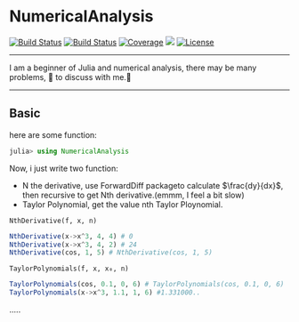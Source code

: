 # NumericalAnalysis

[![Build Status](https://travis-ci.com/ZhouZhuofei/NumericalAnalysis.jl.svg?branch=master)](https://travis-ci.com/ZhouZhuofei/NumericalAnalysis.jl)
[![Build Status](https://ci.appveyor.com/api/projects/status/github/ZhouZhuofei/NumericalAnalysis.jl?svg=true)](https://ci.appveyor.com/project/ZhouZhuofei/NumericalAnalysis-jl)
[![Coverage](https://coveralls.io/repos/github/ZhouZhuofei/NumericalAnalysis.jl/badge.svg?branch=master)](https://coveralls.io/github/ZhouZhuofei/NumericalAnalysis.jl?branch=master)
[![](https://img.shields.io/badge/docs-stable-blue.svg)](https://zhouzhuofei.github.io/NumericalAnalysis.jl/docs/build/index.html)
[![License](https://img.shields.io/badge/license-MIT-brightgreen.svg?style=flat)](https://github.com/ZhouZhuofei/NumericalAnalysis.jl/blob/master/LICENSE)


****

I am a beginner of Julia and numerical analysis, there may be many problems, 👏 to discuss with me.🤣

***

## Basic

here are some function:

```julia
julia> using NumericalAnalysis

```

Now, i just write two function:

- N the derivative, use ForwardDiff packageto calculate $\frac{dy}{dx}$, then recursive to get Nth derivative.(emmm, I feel a bit slow)
- Taylor Polynomial, get the value nth Taylor Ploynomial.



`NthDerivative(f, x, n)`

```julia
NthDerivative(x->x^3, 4, 4) # 0
NthDerivative(x->x^3, 4, 2) # 24
NthDerivative(cos, 1, 5) # NthDerivative(cos, 1, 5)
```

`TaylorPolynomials(f, x, x₀, n)`

```julia
TaylorPolynomials(cos, 0.1, 0, 6) # TaylorPolynomials(cos, 0.1, 0, 6)
TaylorPolynomials(x->x^3, 1.1, 1, 6) #1.331000..
```

.....
